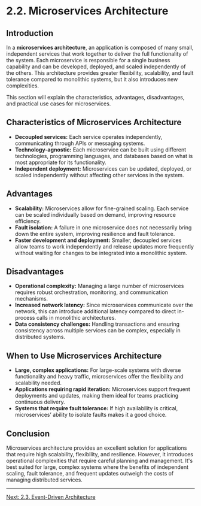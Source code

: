 
# 2.2. Microservices Architecture

## Introduction

In a **microservices architecture**, an application is composed of many small, independent services that work together to deliver the full functionality of the system. Each microservice is responsible for a single business capability and can be developed, deployed, and scaled independently of the others. This architecture provides greater flexibility, scalability, and fault tolerance compared to monolithic systems, but it also introduces new complexities.

This section will explain the characteristics, advantages, disadvantages, and practical use cases for microservices.

## Characteristics of Microservices Architecture

- **Decoupled services:** Each service operates independently, communicating through APIs or messaging systems.
- **Technology-agnostic:** Each microservice can be built using different technologies, programming languages, and databases based on what is most appropriate for its functionality.
- **Independent deployment:** Microservices can be updated, deployed, or scaled independently without affecting other services in the system.

## Advantages

- **Scalability:** Microservices allow for fine-grained scaling. Each service can be scaled individually based on demand, improving resource efficiency.
- **Fault isolation:** A failure in one microservice does not necessarily bring down the entire system, improving resilience and fault tolerance.
- **Faster development and deployment:** Smaller, decoupled services allow teams to work independently and release updates more frequently without waiting for changes to be integrated into a monolithic system.

## Disadvantages

- **Operational complexity:** Managing a large number of microservices requires robust orchestration, monitoring, and communication mechanisms.
- **Increased network latency:** Since microservices communicate over the network, this can introduce additional latency compared to direct in-process calls in monolithic architectures.
- **Data consistency challenges:** Handling transactions and ensuring consistency across multiple services can be complex, especially in distributed systems.

## When to Use Microservices Architecture

- **Large, complex applications:** For large-scale systems with diverse functionality and heavy traffic, microservices offer the flexibility and scalability needed.
- **Applications requiring rapid iteration:** Microservices support frequent deployments and updates, making them ideal for teams practicing continuous delivery.
- **Systems that require fault tolerance:** If high availability is critical, microservices’ ability to isolate faults makes it a good choice.

## Conclusion

Microservices architecture provides an excellent solution for applications that require high scalability, flexibility, and resilience. However, it introduces operational complexities that require careful planning and management. It's best suited for large, complex systems where the benefits of independent scaling, fault tolerance, and frequent updates outweigh the costs of managing distributed services.

---

[Next: 2.3. Event-Driven Architecture](./section_2_3.md)
